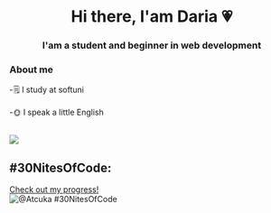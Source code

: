 
<div id = "header" align="center">
<h1>Hi there, I'am Daria 💗</h1>
<h3> I'am a student and beginner in web development</h3>
</div>

### About me
-🗒 I study at softuni <br></br>
-🌞 I speak a little English <br></br>

![](http://github-profile-summary-cards.vercel.app/api/cards/profile-details?username=DariaSibova&theme=city_lights)

## #30NitesOfCode:
  [Check out my progress!](https://www.codedex.io/@Atcuka/30-nites-of-code)  
  ![@Atcuka #30NitesOfCode](https://www.codedex.io/api/petStatus?user=Atcuka)





